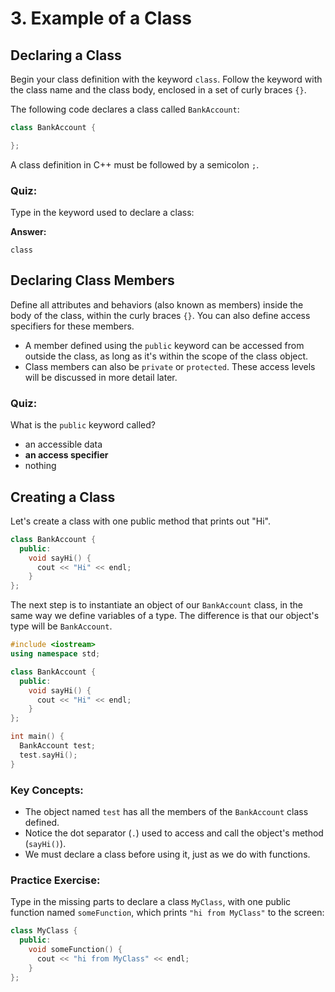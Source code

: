 # 3. Example of a Class

## Declaring a Class

Begin your class definition with the keyword `class`. Follow the keyword with the class name and the class body, enclosed in a set of curly braces `{}`.

The following code declares a class called `BankAccount`:

```cpp
class BankAccount {

};
```

A class definition in C++ must be followed by a semicolon `;`.

### Quiz:
Type in the keyword used to declare a class:

**Answer:**
```
class
```

## Declaring Class Members

Define all attributes and behaviors (also known as members) inside the body of the class, within the curly braces `{}`. You can also define access specifiers for these members.

- A member defined using the `public` keyword can be accessed from outside the class, as long as it's within the scope of the class object.
- Class members can also be `private` or `protected`. These access levels will be discussed in more detail later.

### Quiz:
What is the `public` keyword called?

- an accessible data
- **an access specifier**
- nothing

## Creating a Class

Let's create a class with one public method that prints out "Hi".

```cpp
class BankAccount {
  public:
    void sayHi() {
      cout << "Hi" << endl;
    }
};
```

The next step is to instantiate an object of our `BankAccount` class, in the same way we define variables of a type. The difference is that our object's type will be `BankAccount`.

```cpp
#include <iostream>
using namespace std;

class BankAccount {
  public:
    void sayHi() {
      cout << "Hi" << endl;
    }
};

int main() {
  BankAccount test;
  test.sayHi();
}
```

### Key Concepts:

- The object named `test` has all the members of the `BankAccount` class defined.
- Notice the dot separator (`.`) used to access and call the object's method (`sayHi()`).
- We must declare a class before using it, just as we do with functions.

### Practice Exercise:

Type in the missing parts to declare a class `MyClass`, with one public function named `someFunction`, which prints `"hi from MyClass"` to the screen:

```cpp
class MyClass {
  public:
    void someFunction() {  
      cout << "hi from MyClass" << endl;
    }
};
```
